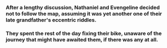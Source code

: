 ### After a lengthy discussion, Nathaniel and Evengeline decided not to follow the map, assuming it was yet another one of their late grandfather's eccentric riddles.

### They spent the rest of the day fixing their bike, unaware of the journey that might have awaited them, if there was any at all.